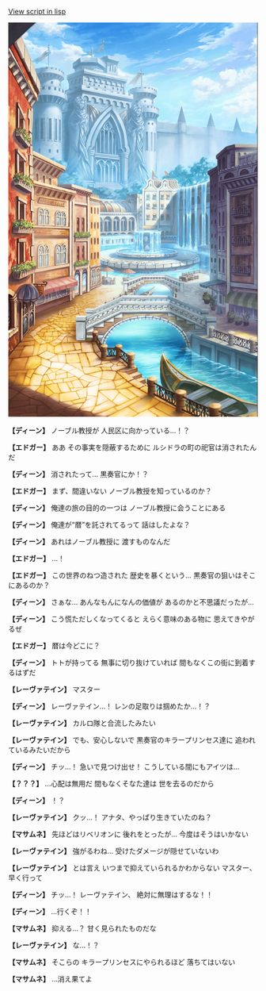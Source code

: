 [View script in lisp](../scripts/1730502.txt)

![006_town.png](../images/backgrounds/006_town.png)

**【ディーン】**
ノーブル教授が
人民区に向かっている…！？

**【エドガー】**
ああ
その事実を隠蔽するために
ルシドラの町の祀官は消されたんだ

**【ディーン】**
消されたって…
黒奏官にか！？

**【エドガー】**
まず、間違いない
ノーブル教授を知っているのか？

**【ディーン】**
俺達の旅の目的の一つは
ノーブル教授に会うことにある

**【ディーン】**
俺達が“暦”を託されてるって
話はしたよな？

**【ディーン】**
あれはノーブル教授に
渡すものなんだ

**【エドガー】**
…！

**【エドガー】**
この世界のねつ造された
歴史を暴くという…
黒奏官の狙いはそこにあるのか？

**【ディーン】**
さぁな…
あんなもんになんの価値が
あるのかと不思議だったが…

**【ディーン】**
こう慌ただしくなってくると
えらく意味のある物に
思えてきやがるぜ

**【エドガー】**
暦は今どこに？

**【ディーン】**
トトが持ってる
無事に切り抜けていれば
間もなくこの街に到着するはずだ

**【レーヴァテイン】**
マスター

**【ディーン】**
レーヴァテイン…！
レンの足取りは掴めたか…！？

**【レーヴァテイン】**
カルロ隊と合流したみたい

**【レーヴァテイン】**
でも、安心しないで
黒奏官のキラープリンセス達に
追われているみたいだから

**【ディーン】**
チッ…！
急いで見つけ出せ！
こうしている間にもアイツは…

**【？？？】**
…心配は無用だ
間もなくそなた達は
世を去るのだから

**【ディーン】**
！？

**【レーヴァテイン】**
クッ…！
アナタ、やっぱり生きていたのね？

**【マサムネ】**
先ほどはリベリオンに
後れをとったが…
今度はそうはいかない

**【レーヴァテイン】**
強がるわね…
受けたダメージが隠せていないわ

**【レーヴァテイン】**
とは言え
いつまで抑えていられるかわからない
マスター、早く行って

**【ディーン】**
チッ…！
レーヴァテイン、
絶対に無理はするな！！

**【ディーン】**
…行くぞ！！

**【マサムネ】**
抑える…？
甘く見られたものだな

**【レーヴァテイン】**
な…！？

**【マサムネ】**
そこらの
キラープリンセスにやられるほど
落ちてはいない

**【マサムネ】**
…消え果てよ